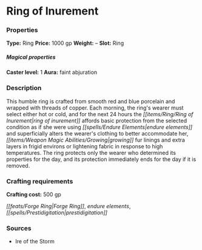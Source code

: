﻿---
Title: "Ring of Inurement"
Type: "Ring"
Price: "1000 gp"
Weight: "–"
Slot: "Ring"
Caster level: "1"
Aura: "faint abjuration"
Description: |
  "This humble ring is crafted from smooth red and blue porcelain and wrapped with threads of copper. Each morning, the ring's wearer must select either hot or cold, and for the next 24 hours the _ring of inurement_ affords basic protection from the selected condition as if she were using _endure elements_ and superficially alters the wearer's clothing to better accommodate her, growing fur linings and extra layers in frigid environs or lightening fabric in response to high temperatures. The ring protects only the wearer who determined its properties for the day, and its protection immediately ends for the day if it is removed."
Crafting cost: "500 gp"
Sources: "['Ire of the Storm']"
---

# Ring of Inurement

### Properties

**Type:** Ring **Price:** 1000 gp **Weight:** – **Slot:** Ring

##### Magical properties

**Caster level:** 1 **Aura:** faint abjuration

### Description

This humble ring is crafted from smooth red and blue porcelain and wrapped with threads of copper. Each morning, the ring's wearer must select either hot or cold, and for the next 24 hours the _[[items/Ring/Ring of Inurement|ring of inurement]]_ affords basic protection from the selected condition as if she were using _[[spells/Endure Elements|endure elements]]_ and superficially alters the wearer's clothing to better accommodate her, _[[items/Weapon Magic Abilities/Growing|growing]]_ fur linings and extra layers in frigid environs or lightening fabric in response to high temperatures. The ring protects only the wearer who determined its properties for the day, and its protection immediately ends for the day if it is removed.

### Crafting requirements

**Crafting cost:** 500 gp

_[[feats/Forge Ring|Forge Ring]]_, _endure elements_, _[[spells/Prestidigitation|prestidigitation]]_

### Sources

* Ire of the Storm